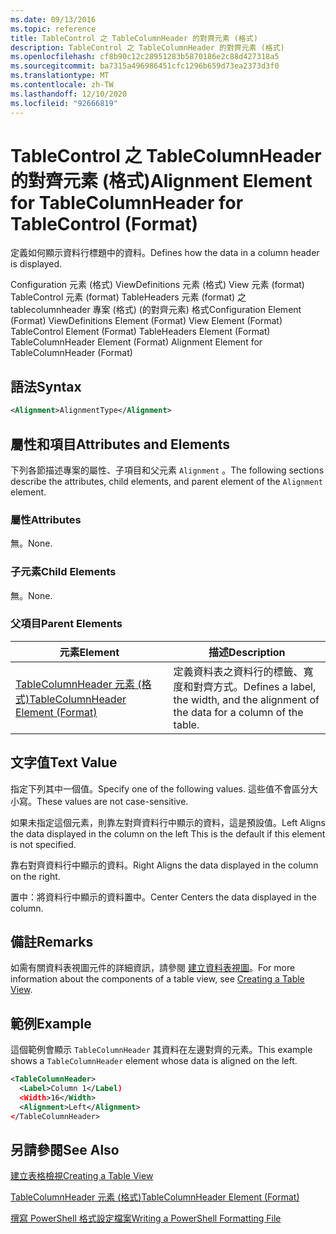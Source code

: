 ```yaml
---
ms.date: 09/13/2016
ms.topic: reference
title: TableControl 之 TableColumnHeader 的對齊元素 (格式)
description: TableControl 之 TableColumnHeader 的對齊元素 (格式)
ms.openlocfilehash: cf8b90c12c28951283b5870186e2c88d427318a5
ms.sourcegitcommit: ba7315a496986451cfc1296b659d73ea2373d3f0
ms.translationtype: MT
ms.contentlocale: zh-TW
ms.lasthandoff: 12/10/2020
ms.locfileid: "92666819"
---
```

# <a name="alignment-element-for-tablecolumnheader-for-tablecontrol-format"></a><span data-ttu-id="2cef2-103">TableControl 之 TableColumnHeader 的對齊元素 (格式)</span><span class="sxs-lookup"><span data-stu-id="2cef2-103">Alignment Element for TableColumnHeader for TableControl (Format)</span></span>

<span data-ttu-id="2cef2-104">定義如何顯示資料行標題中的資料。</span><span class="sxs-lookup"><span data-stu-id="2cef2-104">Defines how the data in a column header is displayed.</span></span>

<span data-ttu-id="2cef2-105">Configuration 元素 (格式) ViewDefinitions 元素 (格式) View 元素 (format) TableControl 元素 (format) TableHeaders 元素 (format) 之 tablecolumnheader 專案 (格式)  (的對齊元素) 格式</span><span class="sxs-lookup"><span data-stu-id="2cef2-105">Configuration Element (Format) ViewDefinitions Element (Format) View Element (Format) TableControl Element (Format) TableHeaders Element (Format) TableColumnHeader Element (Format) Alignment Element for TableColumnHeader (Format)</span></span>

## <a name="syntax"></a><span data-ttu-id="2cef2-106">語法</span><span class="sxs-lookup"><span data-stu-id="2cef2-106">Syntax</span></span>

```xml
<Alignment>AlignmentType</Alignment>
```

## <a name="attributes-and-elements"></a><span data-ttu-id="2cef2-107">屬性和項目</span><span class="sxs-lookup"><span data-stu-id="2cef2-107">Attributes and Elements</span></span>

<span data-ttu-id="2cef2-108">下列各節描述專案的屬性、子項目和父元素 `Alignment` 。</span><span class="sxs-lookup"><span data-stu-id="2cef2-108">The following sections describe the attributes, child elements, and parent element of the `Alignment` element.</span></span>

### <a name="attributes"></a><span data-ttu-id="2cef2-109">屬性</span><span class="sxs-lookup"><span data-stu-id="2cef2-109">Attributes</span></span>

<span data-ttu-id="2cef2-110">無。</span><span class="sxs-lookup"><span data-stu-id="2cef2-110">None.</span></span>

### <a name="child-elements"></a><span data-ttu-id="2cef2-111">子元素</span><span class="sxs-lookup"><span data-stu-id="2cef2-111">Child Elements</span></span>

<span data-ttu-id="2cef2-112">無。</span><span class="sxs-lookup"><span data-stu-id="2cef2-112">None.</span></span>

### <a name="parent-elements"></a><span data-ttu-id="2cef2-113">父項目</span><span class="sxs-lookup"><span data-stu-id="2cef2-113">Parent Elements</span></span>

|<span data-ttu-id="2cef2-114">元素</span><span class="sxs-lookup"><span data-stu-id="2cef2-114">Element</span></span>|<span data-ttu-id="2cef2-115">描述</span><span class="sxs-lookup"><span data-stu-id="2cef2-115">Description</span></span>|
|-------------|-----------------|
|[<span data-ttu-id="2cef2-116">TableColumnHeader 元素 (格式)</span><span class="sxs-lookup"><span data-stu-id="2cef2-116">TableColumnHeader Element (Format)</span></span>](./tablecolumnheader-element-format.md)|<span data-ttu-id="2cef2-117">定義資料表之資料行的標籤、寬度和對齊方式。</span><span class="sxs-lookup"><span data-stu-id="2cef2-117">Defines a label, the width, and the alignment of the data for a column of the table.</span></span>|

## <a name="text-value"></a><span data-ttu-id="2cef2-118">文字值</span><span class="sxs-lookup"><span data-stu-id="2cef2-118">Text Value</span></span>

<span data-ttu-id="2cef2-119">指定下列其中一個值。</span><span class="sxs-lookup"><span data-stu-id="2cef2-119">Specify one of the following values.</span></span> <span data-ttu-id="2cef2-120">這些值不會區分大小寫。</span><span class="sxs-lookup"><span data-stu-id="2cef2-120">These values are not case-sensitive.</span></span>

<span data-ttu-id="2cef2-121">如果未指定這個元素，則靠左對齊資料行中顯示的資料，這是預設值。</span><span class="sxs-lookup"><span data-stu-id="2cef2-121">Left Aligns the data displayed in the column on the left This is the default if this element is not specified.</span></span>

<span data-ttu-id="2cef2-122">靠右對齊資料行中顯示的資料。</span><span class="sxs-lookup"><span data-stu-id="2cef2-122">Right Aligns the data displayed in the column on the right.</span></span>

<span data-ttu-id="2cef2-123">置中：將資料行中顯示的資料置中。</span><span class="sxs-lookup"><span data-stu-id="2cef2-123">Center Centers the data displayed in the column.</span></span>

## <a name="remarks"></a><span data-ttu-id="2cef2-124">備註</span><span class="sxs-lookup"><span data-stu-id="2cef2-124">Remarks</span></span>

<span data-ttu-id="2cef2-125">如需有關資料表視圖元件的詳細資訊，請參閱 [建立資料表視圖](./creating-a-table-view.md)。</span><span class="sxs-lookup"><span data-stu-id="2cef2-125">For more information about the components of a table view, see [Creating a Table View](./creating-a-table-view.md).</span></span>

## <a name="example"></a><span data-ttu-id="2cef2-126">範例</span><span class="sxs-lookup"><span data-stu-id="2cef2-126">Example</span></span>

<span data-ttu-id="2cef2-127">這個範例會顯示 `TableColumnHeader` 其資料在左邊對齊的元素。</span><span class="sxs-lookup"><span data-stu-id="2cef2-127">This example shows a `TableColumnHeader` element whose data is aligned on the left.</span></span>

```xml
<TableColumnHeader>
  <Label>Column 1</Label)
  <Width>16</Width>
  <Alignment>Left</Alignment>
</TableColumnHeader>
```

## <a name="see-also"></a><span data-ttu-id="2cef2-128">另請參閱</span><span class="sxs-lookup"><span data-stu-id="2cef2-128">See Also</span></span>

[<span data-ttu-id="2cef2-129">建立表格檢視</span><span class="sxs-lookup"><span data-stu-id="2cef2-129">Creating a Table View</span></span>](./creating-a-table-view.md)

[<span data-ttu-id="2cef2-130">TableColumnHeader 元素 (格式)</span><span class="sxs-lookup"><span data-stu-id="2cef2-130">TableColumnHeader Element (Format)</span></span>](./tablecolumnheader-element-format.md)

[<span data-ttu-id="2cef2-131">撰寫 PowerShell 格式設定檔案</span><span class="sxs-lookup"><span data-stu-id="2cef2-131">Writing a PowerShell Formatting File</span></span>](./writing-a-powershell-formatting-file.md)
